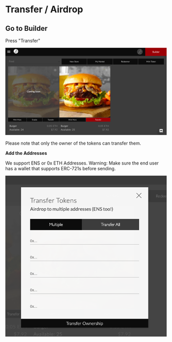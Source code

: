 # Transfer / Airdrop

## Go to Builder

Press "Transfer"

![](<../../../.gitbook/assets/Screen Shot 2020-04-10 at 11.13.19 AM.png>)

Please note that only the owner of the tokens can transfer them.

**Add the Addresses**&#x20;

We support ENS or 0x ETH Addresses. Warning: Make sure the end user has a wallet that supports ERC-721s before sending.

![](<../../../.gitbook/assets/Screen Shot 2020-04-10 at 11.15.52 AM.png>)
